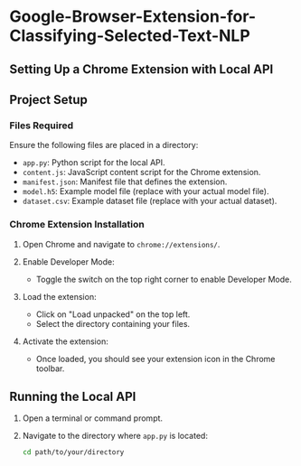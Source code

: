 # Google-Browser-Extension-for-Classifying-Selected-Text-NLP
## Setting Up a Chrome Extension with Local API


## Project Setup

### Files Required

Ensure the following files are placed in a directory:

- `app.py`: Python script for the local API.
- `content.js`: JavaScript content script for the Chrome extension.
- `manifest.json`: Manifest file that defines the extension.
- `model.h5`: Example model file (replace with your actual model file).
- `dataset.csv`: Example dataset file (replace with your actual dataset).

### Chrome Extension Installation

1. Open Chrome and navigate to `chrome://extensions/`.

2. Enable Developer Mode:
   - Toggle the switch on the top right corner to enable Developer Mode.

3. Load the extension:
   - Click on "Load unpacked" on the top left.
   - Select the directory containing your files.

4. Activate the extension:
   - Once loaded, you should see your extension icon in the Chrome toolbar.

## Running the Local API

1. Open a terminal or command prompt.

2. Navigate to the directory where `app.py` is located:
   ```sh
   cd path/to/your/directory

